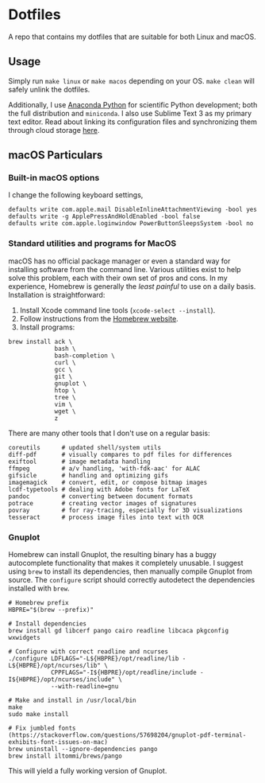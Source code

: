 # Dotfiles

A repo that contains my dotfiles that are suitable for both Linux and macOS.


## Usage

Simply run `make linux` or `make macos` depending on your OS. `make clean` will
safely unlink the dotfiles.

Additionally, I use [Anaconda Python](https://www.anaconda.org) for scientific
Python development; both the full distribution and `miniconda`. I also use
Sublime Text 3 as my primary text editor. Read about linking its configuration
files and synchronizing them through cloud storage
[here](https://packagecontrol.io/docs/syncing#dropbox-osx).


## macOS Particulars


### Built-in macOS options

I change the following keyboard settings,

```
defaults write com.apple.mail DisableInlineAttachmentViewing -bool yes
defaults write -g ApplePressAndHoldEnabled -bool false
defaults write com.apple.loginwindow PowerButtonSleepsSystem -bool no
```


### Standard utilities and programs for MacOS

macOS has no official package manager or even a standard way for installing
software from the command line. Various utilities exist to help solve this
problem, each with their own set of pros and cons. In my experience, Homebrew
is generally the *least painful* to use on a daily basis. Installation is
straightforward:

1. Install Xcode command line tools (`xcode-select --install`).
2. Follow instructions from the [Homebrew website](https://brew.sh).
3. Install programs:

```
brew install ack \
             bash \
             bash-completion \
             curl \
             gcc \
             git \
             gnuplot \
             htop \
             tree \
             vim \
             wget \
             z
```

There are many other tools that I don't use on a regular basis:

```
coreutils      # updated shell/system utils
diff-pdf       # visually compares to pdf files for differences
exiftool       # image metadata handling
ffmpeg         # a/v handling, 'with-fdk-aac' for ALAC
gifsicle       # handling and optimizing gifs
imagemagick    # convert, edit, or compose bitmap images
lcdf-typetools # dealing with Adobe fonts for LaTeX
pandoc         # converting between document formats
potrace        # creating vector images of signatures
povray         # for ray-tracing, especially for 3D visualizations
tesseract      # process image files into text with OCR
```


### Gnuplot

Homebrew can install Gnuplot, the resulting binary has a buggy autocomplete
functionality that makes it completely unusable. I suggest using `brew` to
install its dependencies, then manually compile Gnuplot from source. The
`configure` script should correctly autodetect the dependencies installed with
`brew`.

```
# Homebrew prefix
HBPRE="$(brew --prefix)"

# Install dependencies
brew install gd libcerf pango cairo readline libcaca pkgconfig wxwidgets

# Configure with correct readline and ncurses
./configure LDFLAGS="-L${HBPRE}/opt/readline/lib -L${HBPRE}/opt/ncurses/lib" \
            CPPFLAGS="-I${HBPRE}/opt/readline/include -I${HBPRE}/opt/ncurses/include" \
            --with-readline=gnu

# Make and install in /usr/local/bin
make
sudo make install

# Fix jumbled fonts (https://stackoverflow.com/questions/57698204/gnuplot-pdf-terminal-exhibits-font-issues-on-mac)
brew uninstall --ignore-dependencies pango
brew install iltommi/brews/pango
```

This will yield a fully working version of Gnuplot.
